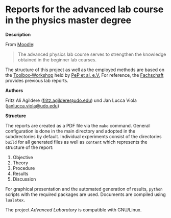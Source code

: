 # Reports for the advanced lab course in the physics master degree

**Description**

From [Moodle](https://moodle.tu-dortmund.de/):
> The advanced physics lab course serves to strengthen the knowledge obtained in the beginner lab courses.

The structure of this project as well as the employed methods are based on the
[Toolbox-Workshop](https://toolbox.pep-dortmund.org/notes/) held by
[PeP et al. e.V.](https://pep-dortmund.org/) For reference, the
[Fachschaft](https://fachschaft-physik.tu-dortmund.de/wordpress/studium/praktikum/altprotokolle-fp/)
provides previous lab reports.

**Authors**

Fritz Ali Agildere ([fritz.agildere@udo.edu](mailto:fritz.agildere@udo.edu)) und
Jan Lucca Viola ([janlucca.viola@udo.edu](mailto:janlucca.viola@udo.edu))

**Structure**

The reports are created as a PDF file via the `make` command. General configuration is done in the main directory and adopted in the subdirectories by default.
Individual experiments consist of the directories `build` for all generated files as well as `content`  which represents the structure of the report:

1. Objective
2. Theory
3. Procedure
4. Results
5. Discussion

For graphical presentation and the automated generation of results, `python` scripts with the required packages are used. Documents are compiled using `lualatex`.

The project *Advanced Laboratory* is compatible with GNU/Linux.
